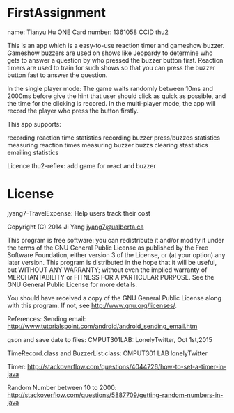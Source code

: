 # FirstAssignment
name: Tianyu Hu ONE Card number: 1361058 CCID thu2

This is an app which is a easy-to-use reaction timer and gameshow buzzer. Gameshow buzzers are used on shows like Jeopardy to determine who gets to answer a question by who pressed the buzzer button first. Reaction timers are used to train for such shows so that you can press the buzzer button fast to answer the question.

In the single player mode: The game waits randomly between 10ms and 2000ms before give the hint that user should click as quick as possible, and the time for the clicking is recored. In the multi-player mode, the app will record the player who press the button firstly.

This app supports:

recording reaction time statistics recording buzzer press/buzzes statistics measuring reaction times measuring buzzer buzzs clearing stastistics emailing statistics

Licence thu2-reflex: add game for react and buzzer

# License

jyang7-TravelExpense: Help users track their cost

Copyright (C) 2014 Ji Yang jyang7@ualberta.ca

This program is free software: you can redistribute it and/or modify
it under the terms of the GNU General Public License as published by
the Free Software Foundation, either version 3 of the License, or
(at your option) any later version.
This program is distributed in the hope that it will be useful,
but WITHOUT ANY WARRANTY; without even the implied warranty of
MERCHANTABILITY or FITNESS FOR A PARTICULAR PURPOSE. See the
GNU General Public License for more details.

You should have received a copy of the GNU General Public License
along with this program. If not, see <http://www.gnu.org/licenses/>.

References:
Sending email:
http://www.tutorialspoint.com/android/android_sending_email.htm

gson and save date to files: CMPUT301LAB: LonelyTwitter, Oct 1st,2015

TimeRecord.class and BuzzerList.class:
CMPUT301 LAB lonelyTwitter

Timer:
http://stackoverflow.com/questions/4044726/how-to-set-a-timer-in-java

Random Number between 10 to 2000:
http://stackoverflow.com/questions/5887709/getting-random-numbers-in-java
